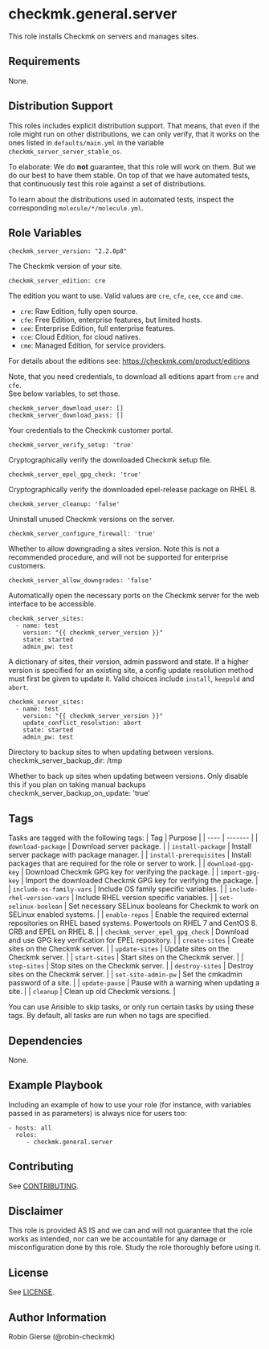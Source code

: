# checkmk.general.server

<!-- A brief description of the role goes here. -->
This role installs Checkmk on servers and manages sites.

## Requirements

<!-- Any pre-requisites that may not be covered by Ansible itself or the role should be mentioned here. For instance, if the role uses the EC2 module, it may be a good idea to mention in this section that the boto package is required. -->
None.

## Distribution Support
This roles includes explicit distribution support.
That means, that even if the role might run on other distributions,
we can only verify, that it works on the ones listed in `defaults/main.yml` in the variable `checkmk_server_server_stable_os`.

To elaborate: We do **not** guarantee, that this role will work on them.
But we do our best to have them stable. On top of that we have
automated tests, that continuously test this role against a set of distributions.

To learn about the distributions used in automated tests, inspect the corresponding `molecule/*/molecule.yml`.

## Role Variables

<!-- A description of the settable variables for this role should go here, including any variables that are in defaults/main.yml, vars/main.yml, and any variables that can/should be set via parameters to the role. Any variables that are read from other roles and/or the global scope (ie. hostvars, group vars, etc.) should be mentioned here as well. -->

    checkmk_server_version: "2.2.0p8"

The Checkmk version of your site.

    checkmk_server_edition: cre

The edition you want to use. Valid values are `cre`, `cfe`, `cee`, `cce` and `cme`.

- `cre`: Raw Edition, fully open source.
- `cfe`: Free Edition, enterprise features, but limited hosts.
- `cee`: Enterprise Edition, full enterprise features.
- `cce`: Cloud Edition, for cloud natives.
- `cme`: Managed Edition, for service providers.

For details about the editions see: https://checkmk.com/product/editions

Note, that you need credentials, to download all editions apart from `cre` and `cfe`.  
See below variables, to set those.

    checkmk_server_download_user: []
    checkmk_server_download_pass: []

Your credentials to the Checkmk customer portal.

    checkmk_server_verify_setup: 'true'

Cryptographically verify the downloaded Checkmk setup file.

    checkmk_server_epel_gpg_check: 'true'

Cryptographically verify the downloaded epel-release package on RHEL 8.

    checkmk_server_cleanup: 'false'

Uninstall unused Checkmk versions on the server.

    checkmk_server_configure_firewall: 'true'

Whether to allow downgrading a sites version. Note this is not a recommended procedure, and will not be supported for enterprise customers.

    checkmk_server_allow_downgrades: 'false'

Automatically open the necessary ports on the Checkmk server for the
web interface to be accessible.

    checkmk_server_sites:
      - name: test
        version: "{{ checkmk_server_version }}"
        state: started
        admin_pw: test

A dictionary of sites, their version, admin password and state.
If a higher version is specified for an existing site, a config update resolution method must first be given to update it.
Valid choices include `install`, `keepold` and `abort`.

    checkmk_server_sites:
      - name: test
        version: "{{ checkmk_server_version }}"
        update_conflict_resolution: abort
        state: started
        admin_pw: test

Directory to backup sites to when updating between versions.
    checkmk_server_backup_dir: /tmp

Whether to back up sites when updating between versions. Only disable this if you plan on taking manual backups
    checkmk_server_backup_on_update: 'true'

## Tags
Tasks are tagged with the following tags:
| Tag | Purpose |
| ---- | ------- |
| `download-package` | Download server package. |
| `install-package` | Install server package with package manager. |
| `install-prerequisites` | Install packages that are required for the role or server to work. |
| `download-gpg-key` | Download Checkmk GPG key for verifying the package. |
| `import-gpg-key` | Import the downloaded Checkmk GPG key for verifying the package. |
| `include-os-family-vars` | Include OS family specific variables. |
| `include-rhel-version-vars` | Include RHEL version specific variables. |
| `set-selinux-boolean` | Set necessary SELinux booleans for Checkmk to work on SELinux enabled systems. |
| `enable-repos` | Enable the required external repositories on RHEL based systems. Powertools on RHEL 7 and CentOS 8. CRB and EPEL on RHEL 8. |
| `checkmk_server_epel_gpg_check` | Download and use GPG key verification for EPEL repository. |
| `create-sites` | Create sites on the Checkmk server. |
| `update-sites` | Update sites on the Checkmk server. |
| `start-sites` | Start sites on the Checkmk server. |
| `stop-sites` | Stop sites on the Checkmk server. |
| `destroy-sites` | Destroy sites on the Checkmk server. |
| `set-site-admin-pw` | Set the cmkadmin password of a site. |
| `update-pause` | Pause with a warning when updating a site. |
| `cleanup` | Clean up old Checkmk versions. |

You can use Ansible to skip tasks, or only run certain tasks by using these tags. By default, all tasks are run when no tags are specified.

## Dependencies

<!-- A list of other roles hosted on Galaxy should go here, plus any details in regards to parameters that may need to be set for other roles, or variables that are used from other roles. -->
None.

## Example Playbook

Including an example of how to use your role (for instance, with variables passed in as parameters) is always nice for users too:

    - hosts: all
      roles:
         - checkmk.general.server

## Contributing

See [CONTRIBUTING](../../CONTRIBUTING).

## Disclaimer

This role is provided AS IS and we can and will not guarantee that the role works
as intended, nor can we be accountable for any damage or misconfiguration done
by this role. Study the role thoroughly before using it.

## License

See [LICENSE](../../LICENSE).

## Author Information

<!-- An optional section for the role authors to include contact information, or a website (HTML is not allowed). -->
Robin Gierse (@robin-checkmk)
